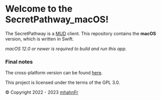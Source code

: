 #  Welcome to the SecretPathway_macOS!
The SecretPathway is a [MUD] client. This repository contains the **macOS** version,
which is written in Swift.

_macOS 12.0 or newer is required to build and run this app._

### Final notes
The cross-platform version can be found [here](https://www.github.com/mhahnFr/SecretPathway).

This project is licensed under the terms of the GPL 3.0.

© Copyright 2022 - 2023 [mhahnFr](https://www.github.com/mhahnFr)

[MUD]: https://en.wikipedia.org/wiki/MUD
